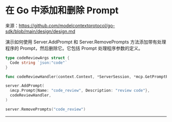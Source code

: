 # 在 Go 中添加和删除 Prompt

来源：https://github.com/modelcontextprotocol/go-sdk/blob/main/design/design.md

演示如何使用 Server.AddPrompt 和 Server.RemovePrompts 方法添加带有处理程序的 Prompt，然后删除它。它包括 Prompt 处理程序参数的定义。

```Go
type codeReviewArgs struct {
  Code string `json:"code"`
}

func codeReviewHandler(context.Context, *ServerSession, *mcp.GetPromptParams) (*mcp.GetPromptResult, error) {...}

server.AddPrompt(
  &mcp.Prompt{Name: "code_review", Description: "review code"},
  codeReviewHandler,
)

server.RemovePrompts("code_review")
```

--------------------------------
